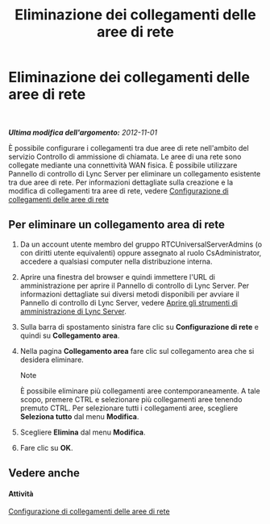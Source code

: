 ﻿---
title: Eliminazione dei collegamenti delle aree di rete
TOCTitle: Eliminazione dei collegamenti delle aree di rete
ms:assetid: 839273cd-d23f-4b38-84e6-d2dc972f49cd
ms:mtpsurl: https://technet.microsoft.com/it-it/library/JJ688114(v=OCS.15)
ms:contentKeyID: 49887635
ms.date: 08/24/2015
mtps_version: v=OCS.15
ms.translationtype: HT
---

# Eliminazione dei collegamenti delle aree di rete

 

_**Ultima modifica dell'argomento:** 2012-11-01_

È possibile configurare i collegamenti tra due aree di rete nell'ambito del servizio Controllo di ammissione di chiamata. Le aree di una rete sono collegate mediante una connettività WAN fisica. È possibile utilizzare Pannello di controllo di Lync Server per eliminare un collegamento esistente tra due aree di rete. Per informazioni dettagliate sulla creazione e la modifica di collegamenti tra aree di rete, vedere [Configurazione di collegamenti delle aree di rete](lync-server-2013-configuring-network-region-links.md)

## Per eliminare un collegamento area di rete

1.  Da un account utente membro del gruppo RTCUniversalServerAdmins (o con diritti utente equivalenti) oppure assegnato al ruolo CsAdministrator, accedere a qualsiasi computer nella distribuzione interna.

2.  Aprire una finestra del browser e quindi immettere l'URL di amministrazione per aprire il Pannello di controllo di Lync Server. Per informazioni dettagliate sui diversi metodi disponibili per avviare il Pannello di controllo di Lync Server, vedere [Aprire gli strumenti di amministrazione di Lync Server](lync-server-2013-open-lync-server-administrative-tools.md).

3.  Sulla barra di spostamento sinistra fare clic su **Configurazione di rete** e quindi su **Collegamento area**.

4.  Nella pagina **Collegamento area** fare clic sul collegamento area che si desidera eliminare.
    

    > [!NOTE]
    > È possibile eliminare più collegamenti aree contemporaneamente. A tale scopo, premere CTRL e selezionare più collegamenti aree tenendo premuto CTRL. Per selezionare tutti i collegamenti aree, scegliere <STRONG>Seleziona tutto</STRONG> dal menu <STRONG>Modifica</STRONG>.



5.  Scegliere **Elimina** dal menu **Modifica**.

6.  Fare clic su **OK**.

## Vedere anche

#### Attività

[Configurazione di collegamenti delle aree di rete](lync-server-2013-configuring-network-region-links.md)


